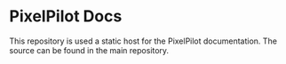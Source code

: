 # PixelPilot Docs
This repository is used a static host for the PixelPilot documentation.
The source can be found in the main repository.
